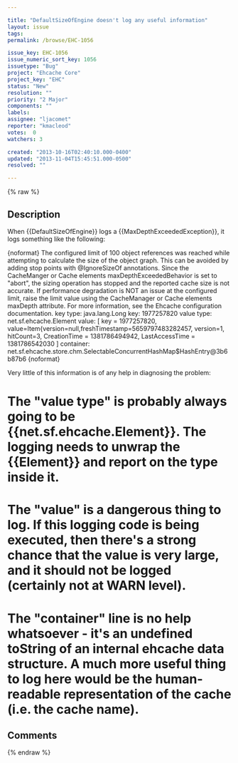 ```yaml
---

title: "DefaultSizeOfEngine doesn't log any useful information"
layout: issue
tags: 
permalink: /browse/EHC-1056

issue_key: EHC-1056
issue_numeric_sort_key: 1056
issuetype: "Bug"
project: "Ehcache Core"
project_key: "EHC"
status: "New"
resolution: ""
priority: "2 Major"
components: ""
labels: 
assignee: "ljacomet"
reporter: "kmacleod"
votes:  0
watchers: 3

created: "2013-10-16T02:40:10.000-0400"
updated: "2013-11-04T15:45:51.000-0500"
resolved: ""

---
```




{% raw %}



## Description

<div markdown="1" class="description">

When {{DefaultSizeOfEngine}} logs a {{MaxDepthExceededException}}, it logs something like the following:

{noformat}
The configured limit of 100 object references was reached while attempting to calculate the size of the object graph. This can be avoided by adding stop points with @IgnoreSizeOf annotations. Since the CacheManger or Cache <sizeOfPolicy> elements maxDepthExceededBehavior is set to "abort", the sizing operation has stopped and the reported cache size is not accurate. If performance degradation is NOT an issue at the configured limit, raise the limit value using the CacheManager or Cache <sizeOfPolicy> elements maxDepth attribute. For more information, see the Ehcache configuration documentation.
key type: java.lang.Long
key: 1977257820
value type: net.sf.ehcache.Element
value: [ key = 1977257820, value=Item{version=null,freshTimestamp=5659797483282457, version=1, hitCount=3, CreationTime = 1381786494942, LastAccessTime = 1381786542030 ]
container: net.sf.ehcache.store.chm.SelectableConcurrentHashMap$HashEntry@3b6b87b6
{noformat}

Very little of this information is of any help in diagnosing the problem:

# The "value type" is probably always going to be {{net.sf.ehcache.Element}}. The logging needs to unwrap the {{Element}} and report on the type inside it.
# The "value" is a dangerous thing to log. If this logging code is being executed, then there's a strong chance that the value is very large, and it should not be logged (certainly not at WARN level). 
# The "container" line is no help whatsoever - it's an undefined toString of an internal ehcache data structure. A much more useful thing to log here would be the human-readable representation of the cache (i.e. the cache name).

</div>

## Comments



{% endraw %}
